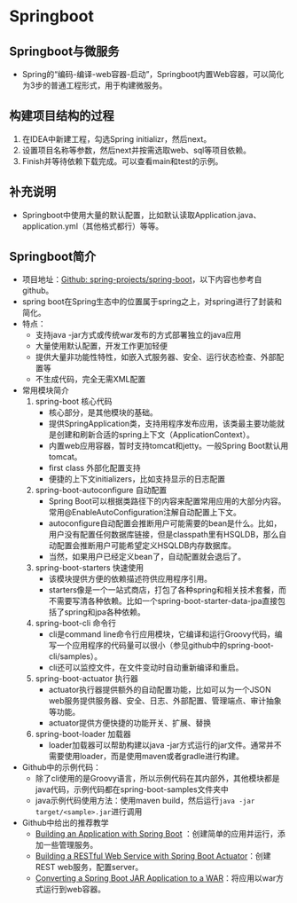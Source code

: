 # Springboot 

## Springboot与微服务
* Spring的“编码-编译-web容器-启动”，Springboot内置Web容器，可以简化为3步的普通工程形式，用于构建微服务。

## 构建项目结构的过程
1. 在IDEA中新建工程，勾选Spring initializr，然后next。
2. 设置项目名称等参数，然后next并按需选取web、sql等项目依赖。
3. Finish并等待依赖下载完成。可以查看main和test的示例。

## 补充说明
* Springboot中使用大量的默认配置，比如默认读取Application.java、application.yml（其他格式都行）等等。

## Springboot简介
* 项目地址：[Github: spring-projects/spring-boot](https://github.com/spring-projects/spring-boot)，以下内容也参考自github。
* spring boot在Spring生态中的位置属于spring之上，对spring进行了封装和简化。
* 特点：
    * 支持java -jar方式或传统war发布的方式部署独立的java应用
    * 大量使用默认配置，开发工作更加轻便
    * 提供大量非功能性特性，如嵌入式服务器、安全、运行状态检查、外部配置等
    * 不生成代码，完全无需XML配置
* 常用模块简介
    1. spring-boot  核心代码
        * 核心部分，是其他模块的基础。
        * 提供SpringApplication类，支持用程序发布应用，该类最主要功能就是创建和刷新合适的spring上下文（ApplicationContext）。
        * 内置web应用容器，暂时支持tomcat和jetty。一般Spring Boot默认用tomcat。
        * first class 外部化配置支持
        * 便捷的上下文initializers，比如支持显示的日志配置
    2. spring-boot-autoconfigure  自动配置
        * Spring Boot可以根据类路径下的内容来配置常用应用的大部分内容。常用@EnableAutoConfiguration注解自动配置上下文。
        * autoconfigure自动配置会推断用户可能需要的bean是什么。比如，用户没有配置任何数据库链接，但是classpath里有HSQLDB，那么自动配置会推断用户可能希望定义HSQLDB内存数据库。
        * 当然，如果用户已经定义bean了，自动配置就会退后了。
    3. spring-boot-starters  快速使用
        * 该模块提供方便的依赖描述符供应用程序引用。
        * starters像是一个一站式商店，打包了各种spring和相关技术套餐，而不需要写清各种依赖。比如一个spring-boot-starter-data-jpa直接包括了spring和jpa各种依赖。
    4. spring-boot-cli  命令行
        * cli是command line命令行应用模块，它编译和运行Groovy代码，编写一个应用程序的代码量可以很小（参见github中的spring-boot-cli/samples）。
        * cli还可以监控文件，在文件变动时自动重新编译和重启。
    5. spring-boot-actuator  执行器
        * actuator执行器提供额外的自动配置功能，比如可以为一个JSON web服务提供服务器、安全、日志、外部配置、管理端点、审计抽象等功能。
        * actuator提供方便快捷的功能开关、扩展、替换
    6. spring-boot-loader  加载器
        * loader加载器可以帮助构建以java -jar方式运行的jar文件。通常并不需要使用loader，而是使用maven或者gradle进行构建。
* Github中的示例代码：
    * 除了cli使用的是Groovy语言，所以示例代码在其内部外，其他模块都是java代码，示例代码都在spring-boot-samples文件夹中
    * java示例代码使用方法：使用maven build，然后运行`java -jar target/<sample>.jar`进行调用
* Github中给出的推荐教学
    * [Building an Application with Spring Boot](http://spring.io/guides/gs/spring-boot/) ：创建简单的应用并运行，添加一些管理服务。
    * [Building a RESTful Web Service with Spring Boot Actuator](http://spring.io/guides/gs/actuator-service/)：创建REST web服务，配置server。
    * [Converting a Spring Boot JAR Application to a WAR](http://spring.io/guides/gs/convert-jar-to-war/)：将应用以war方式运行到web容器。
    
        